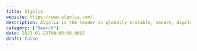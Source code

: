 ```yaml
---
title: Algolia
website: https://www.algolia.com/
description: Algolia is the leader in globally scalable, secure, digital search and discovery experiences that are ultrafast and reliable.
category: ["Search"]
date: 2023-01-29T00:00:00.000Z
draft: false
---
```

